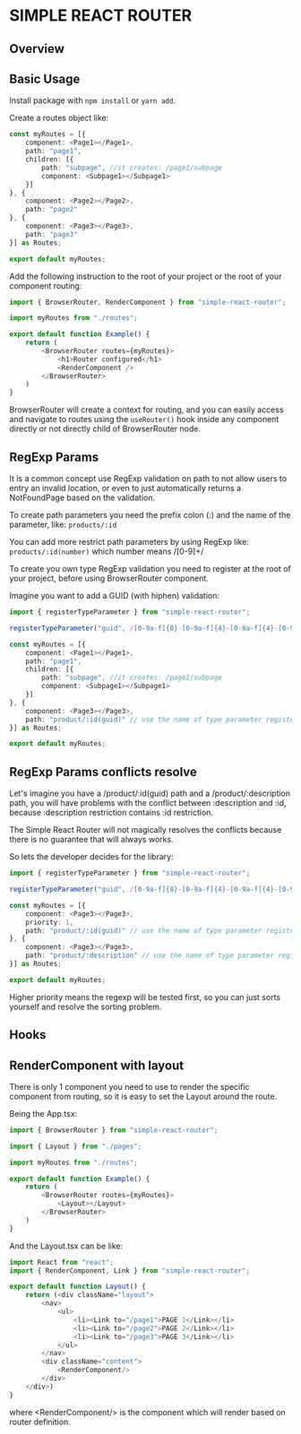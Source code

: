 # SIMPLE REACT ROUTER

## Overview

## Basic Usage

Install package with `npm install` or `yarn add`.

Create a routes object like:

```ts
const myRoutes = [{
    component: <Page1></Page1>,
    path: "page1",
    children: [{
        path: "subpage", //it creates: /page1/subpage
        component: <Subpage1></Subpage1> 
    }]
}, {
    component: <Page2></Page2>,
    path: "page2"
}, {
    component: <Page3></Page3>,
    path: "page3"
}] as Routes;

export default myRoutes;
```

Add the following instruction to the root of your project or the root of your component routing:

```ts
import { BrowserRouter, RenderComponent } from "simple-react-router";

import myRoutes from "./routes";

export default function Example() {
    return (
        <BrowserRouter routes={myRoutes}>
            <h1>Router configured</h1>
            <RenderComponent />
        </BrowserRouter>
    )
}
```

BrowserRouter will create a context for routing, and you can easily access and navigate to routes using the `useRouter()` hook inside any component directly or not directly child of BrowserRouter node.

## RegExp Params

It is a common concept use RegExp validation on path to not allow users to entry an invalid location, or even to just automatically returns a NotFoundPage based on the validation.

To create path parameters you need the prefix colon (:) and the name of the parameter, like: `products/:id`

You can add more restrict path parameters by using RegExp like: `products/:id(number)` which number means /[0-9]+/

To create you own type RegExp validation you need to register at the root of your project, before using BrowserRouter component.

Imagine you want to add a GUID (with hiphen) validation:

```ts
import { registerTypeParameter } from "simple-react-router";

registerTypeParameter("guid", /[0-9a-f]{8}-[0-9a-f]{4}-[0-9a-f]{4}-[0-9A-Fa-f]{4}-[0-9a-f]{12}/);

const myRoutes = [{
    component: <Page1></Page1>,
    path: "page1",
    children: [{
        path: "subpage", //it creates: /page1/subpage
        component: <Subpage1></Subpage1> 
    }]
}, {
    component: <Page3></Page3>,
    path: "product/:id(guid)" // use the name of type parameter registered
}] as Routes;

export default myRoutes;
```

## RegExp Params conflicts resolve

Let's imagine you have a /product/:id(guid) path and a /product/:description path, you will have problems with the conflict between :description and :id, because :description restriction contains :id restriction.

The Simple React Router will not magically resolves the conflicts because there is no guarantee that will always works.

So lets the developer decides for the library:

```ts
import { registerTypeParameter } from "simple-react-router";

registerTypeParameter("guid", /[0-9a-f]{8}-[0-9a-f]{4}-[0-9a-f]{4}-[0-9A-Fa-f]{4}-[0-9a-f]{12}/);

const myRoutes = [{
    component: <Page3></Page3>,
    priority: 1, 
    path: "product/:id(guid)" // use the name of type parameter registered
}, {
    component: <Page3></Page3>,
    path: "product/:description" // use the name of type parameter registered
}] as Routes;

export default myRoutes;
```

Higher priority means the regexp will be tested first, so you can just sorts yourself and resolve the sorting problem.


## Hooks

## RenderComponent with layout

There is only 1 component you need to use to render the specific component from routing, so it is easy to set the Layout around the route.

Being the App.tsx:

```ts
import { BrowserRouter } from "simple-react-router";

import { Layout } from "./pages";

import myRoutes from "./routes";

export default function Example() {
    return (
        <BrowserRouter routes={myRoutes}>
            <Layout></Layout>
        </BrowserRouter>
    )
}
```

And the Layout.tsx can be like: 

```ts
import React from "react";
import { RenderComponent, Link } from "simple-react-router";

export default function Layout() {
    return (<div className="layout">
        <nav>
            <ul>
                <li><Link to="/page1">PAGE 1</Link></li>
                <li><Link to="/page2">PAGE 2</Link></li>
                <li><Link to="/page3">PAGE 3</Link></li>
            </ul>
        </nav>
        <div className="content">
            <RenderComponent/>
        </div>
    </div>)
}
```

where &lt;RenderComponent/&gt; is the component which will render based on router definition.
